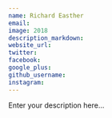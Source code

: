 ```yaml
---
name: Richard Easther
email:
image: 2018
description_markdown:
website_url:
twitter:
facebook:
google_plus:
github_username:
instagram:
---
```


Enter your description here...
